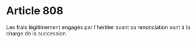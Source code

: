 # Article 808

Les frais légitimement engagés par l'héritier avant sa renonciation sont à la charge de la succession.
